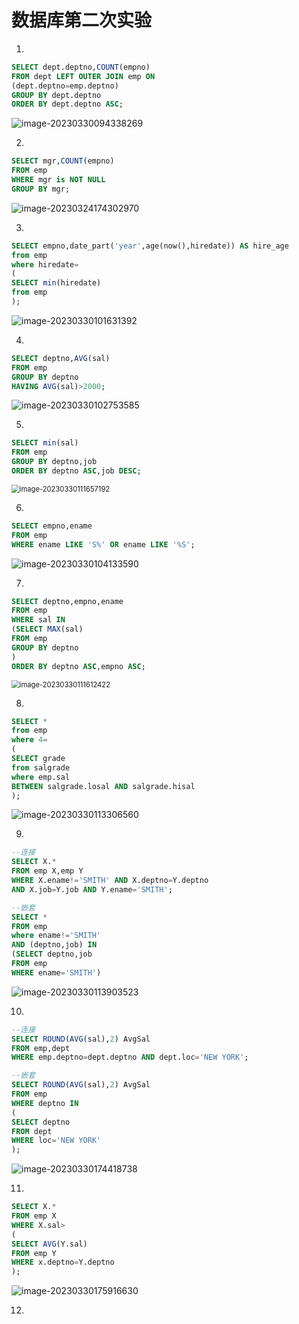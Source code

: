 # 数据库第二次实验

1.

```sql
SELECT dept.deptno,COUNT(empno)
FROM dept LEFT OUTER JOIN emp ON  
(dept.deptno=emp.deptno)
GROUP BY dept.deptno
ORDER BY dept.deptno ASC;
```

![image-20230330094338269](C:\Users\26401\AppData\Roaming\Typora\typora-user-images\image-20230330094338269.png)

2.

```sql
SELECT mgr,COUNT(empno) 
FROM emp
WHERE mgr is NOT NULL
GROUP BY mgr;

```

![image-20230324174302970](C:\Users\26401\AppData\Roaming\Typora\typora-user-images\image-20230324174302970.png)

3.

```sql
SELECT empno,date_part('year',age(now(),hiredate)) AS hire_age
from emp 
where hiredate= 
(
SELECT min(hiredate)
from emp
);
```

![image-20230330101631392](C:\Users\26401\AppData\Roaming\Typora\typora-user-images\image-20230330101631392.png)



4.

```sql
SELECT deptno,AVG(sal)
FROM emp
GROUP BY deptno 
HAVING AVG(sal)>2000;
```

![image-20230330102753585](C:\Users\26401\AppData\Roaming\Typora\typora-user-images\image-20230330102753585.png)

5.

```sql
SELECT min(sal)
FROM emp
GROUP BY deptno,job
ORDER BY deptno ASC,job DESC;
```

<img src="C:\Users\26401\AppData\Roaming\Typora\typora-user-images\image-20230330111657192.png" alt="image-20230330111657192" style="zoom:80%;" />

6.

```sql
SELECT empno,ename
FROM emp
WHERE ename LIKE 'S%' OR ename LIKE '%S';
```

![image-20230330104133590](C:\Users\26401\AppData\Roaming\Typora\typora-user-images\image-20230330104133590.png)

7.

```sql
SELECT deptno,empno,ename
FROM emp
WHERE sal IN
(SELECT MAX(sal)
FROM emp
GROUP BY deptno
)
ORDER BY deptno ASC,empno ASC;
```

<img src="C:\Users\26401\AppData\Roaming\Typora\typora-user-images\image-20230330111612422.png" alt="image-20230330111612422" style="zoom:80%;" />

8.

```sql
SELECT *
from emp 
where 4=
(
SELECT grade
from salgrade
where emp.sal 
BETWEEN salgrade.losal AND salgrade.hisal
);
```

![image-20230330113306560](C:\Users\26401\AppData\Roaming\Typora\typora-user-images\image-20230330113306560.png)

9.

```sql
--连接
SELECT X.*
FROM emp X,emp Y
WHERE X.ename!='SMITH' AND X.deptno=Y.deptno
AND X.job=Y.job AND Y.ename='SMITH';
```



```sql
--嵌套
SELECT *
FROM emp 
where ename!='SMITH' 
AND (deptno,job) IN
(SELECT deptno,job
FROM emp 
WHERE ename='SMITH')
```

![image-20230330113903523](C:\Users\26401\AppData\Roaming\Typora\typora-user-images\image-20230330113903523.png)

10.

```sql
--连接
SELECT ROUND(AVG(sal),2) AvgSal
FROM emp,dept
WHERE emp.deptno=dept.deptno AND dept.loc='NEW YORK';
```



```sql
--嵌套
SELECT ROUND(AVG(sal),2) AvgSal
FROM emp
WHERE deptno IN
(
SELECT deptno
FROM dept
WHERE loc='NEW YORK'
);
```

![image-20230330174418738](C:\Users\26401\AppData\Roaming\Typora\typora-user-images\image-20230330174418738.png)

11.

```sql
SELECT X.*
FROM emp X
WHERE X.sal>
(
SELECT AVG(Y.sal)
FROM emp Y
WHERE x.deptno=Y.deptno
);
```

![image-20230330175916630](C:\Users\26401\AppData\Roaming\Typora\typora-user-images\image-20230330175916630.png)

12.
